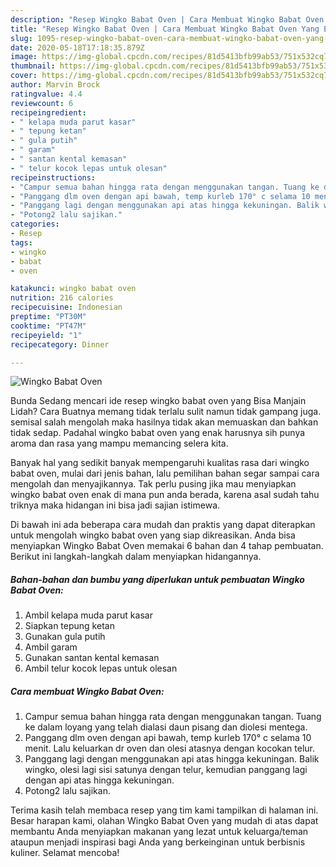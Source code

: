 ```yaml
---
description: "Resep Wingko Babat Oven | Cara Membuat Wingko Babat Oven Yang Enak Banget"
title: "Resep Wingko Babat Oven | Cara Membuat Wingko Babat Oven Yang Enak Banget"
slug: 1095-resep-wingko-babat-oven-cara-membuat-wingko-babat-oven-yang-enak-banget
date: 2020-05-18T17:18:35.879Z
image: https://img-global.cpcdn.com/recipes/81d5413bfb99ab53/751x532cq70/wingko-babat-oven-foto-resep-utama.jpg
thumbnail: https://img-global.cpcdn.com/recipes/81d5413bfb99ab53/751x532cq70/wingko-babat-oven-foto-resep-utama.jpg
cover: https://img-global.cpcdn.com/recipes/81d5413bfb99ab53/751x532cq70/wingko-babat-oven-foto-resep-utama.jpg
author: Marvin Brock
ratingvalue: 4.4
reviewcount: 6
recipeingredient:
- " kelapa muda parut kasar"
- " tepung ketan"
- " gula putih"
- " garam"
- " santan kental kemasan"
- " telur kocok lepas untuk olesan"
recipeinstructions:
- "Campur semua bahan hingga rata dengan menggunakan tangan. Tuang ke dalam loyang yang telah dialasi daun pisang dan diolesi mentega."
- "Panggang dlm oven dengan api bawah, temp kurleb 170° c selama 10 menit. Lalu keluarkan dr oven dan olesi atasnya dengan kocokan telur."
- "Panggang lagi dengan menggunakan api atas hingga kekuningan. Balik wingko, olesi lagi sisi satunya dengan telur, kemudian panggang lagi dengan api atas hingga kekuningan."
- "Potong2 lalu sajikan."
categories:
- Resep
tags:
- wingko
- babat
- oven

katakunci: wingko babat oven 
nutrition: 216 calories
recipecuisine: Indonesian
preptime: "PT30M"
cooktime: "PT47M"
recipeyield: "1"
recipecategory: Dinner

---
```



![Wingko Babat Oven](https://img-global.cpcdn.com/recipes/81d5413bfb99ab53/751x532cq70/wingko-babat-oven-foto-resep-utama.jpg)

Bunda Sedang mencari ide resep wingko babat oven yang Bisa Manjain Lidah? Cara Buatnya memang tidak terlalu sulit namun tidak gampang juga. semisal salah mengolah maka hasilnya tidak akan memuaskan dan bahkan tidak sedap. Padahal wingko babat oven yang enak harusnya sih punya aroma dan rasa yang mampu memancing selera kita.



Banyak hal yang sedikit banyak mempengaruhi kualitas rasa dari wingko babat oven, mulai dari jenis bahan, lalu pemilihan bahan segar sampai cara mengolah dan menyajikannya. Tak perlu pusing jika mau menyiapkan wingko babat oven enak di mana pun anda berada, karena asal sudah tahu triknya maka hidangan ini bisa jadi sajian istimewa.


Di bawah ini ada beberapa cara mudah dan praktis yang dapat diterapkan untuk mengolah wingko babat oven yang siap dikreasikan. Anda bisa menyiapkan Wingko Babat Oven memakai 6 bahan dan 4 tahap pembuatan. Berikut ini langkah-langkah dalam menyiapkan hidangannya.

<!--inarticleads1-->

##### Bahan-bahan dan bumbu yang diperlukan untuk pembuatan Wingko Babat Oven:

1. Ambil  kelapa muda parut kasar
1. Siapkan  tepung ketan
1. Gunakan  gula putih
1. Ambil  garam
1. Gunakan  santan kental kemasan
1. Ambil  telur kocok lepas untuk olesan




<!--inarticleads2-->

##### Cara membuat Wingko Babat Oven:

1. Campur semua bahan hingga rata dengan menggunakan tangan. Tuang ke dalam loyang yang telah dialasi daun pisang dan diolesi mentega.
1. Panggang dlm oven dengan api bawah, temp kurleb 170° c selama 10 menit. Lalu keluarkan dr oven dan olesi atasnya dengan kocokan telur.
1. Panggang lagi dengan menggunakan api atas hingga kekuningan. Balik wingko, olesi lagi sisi satunya dengan telur, kemudian panggang lagi dengan api atas hingga kekuningan.
1. Potong2 lalu sajikan.




Terima kasih telah membaca resep yang tim kami tampilkan di halaman ini. Besar harapan kami, olahan Wingko Babat Oven yang mudah di atas dapat membantu Anda menyiapkan makanan yang lezat untuk keluarga/teman ataupun menjadi inspirasi bagi Anda yang berkeinginan untuk berbisnis kuliner. Selamat mencoba!
